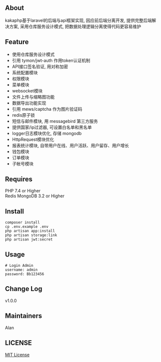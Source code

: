 ## About
kakaphp基于laravel的后端与api框架实现, 因应前后端分离开发, 提供完整后端解决方案, 采用仓库服务设计模式, 
把数据处理逻辑分离使得代码更容易维护

## Feature
* 使用仓库服务设计模式
* 引用 tymon/jwt-auth 作用token认证机制
* API接口签名验证, 用对称加密
* 系统配置模块
* 权限模块
* 菜单模块
* websocket模块
* 文件上传与缩略图功能
* 数据导出功能实现
* 引用 mews/captcha 作为图片验证码
* redis原子锁
* 短信与邮件模块, 用 messagebird 第三方服务
* 提供国家/ip过滤器, 可设置白名单和黑名单
* logger日志模块优化, 存储 mongodb
* HttpRequest模块优化
* 报表统计模块, 自带用户在线、用户活跃、用户留存、用户增长
* 钱包模块
* 订单模块
* 子帐号模块

## Requires
PHP 7.4 or Higher  
Redis
MongoDB 3.2 or Higher

## Install
```
composer install
cp .env.example .env
php artisan app:install
php artisan storage:link
php artisan jwt:secret
```

## Usage
```
# Login Admin
username: admin
password: Bb123456
```

## Change Log
v1.0.0

## Maintainers
Alan

## LICENSE
[MIT License](https://github.com/joanbabyfet/kakaphp/blob/master/LICENSE)
